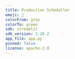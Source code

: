 ```yaml
---
title: Production Scheduller
emoji: 🐨
colorFrom: gray
colorTo: green
sdk: streamlit
sdk_version: 1.28.2
app_file: app.py
pinned: false
license: apache-2.0
---
```

